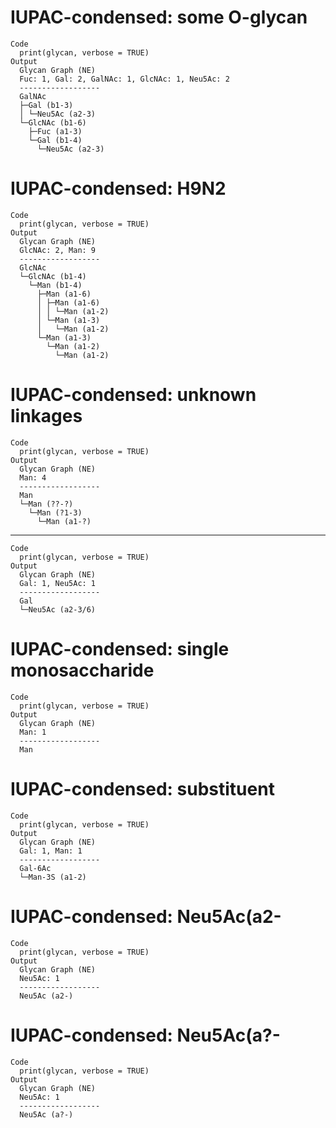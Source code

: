 # IUPAC-condensed: some O-glycan

    Code
      print(glycan, verbose = TRUE)
    Output
      Glycan Graph (NE)
      Fuc: 1, Gal: 2, GalNAc: 1, GlcNAc: 1, Neu5Ac: 2
      ------------------
      GalNAc
      ├─Gal (b1-3)
      │ └─Neu5Ac (a2-3)
      └─GlcNAc (b1-6)
        ├─Fuc (a1-3)
        └─Gal (b1-4)
          └─Neu5Ac (a2-3)

# IUPAC-condensed: H9N2

    Code
      print(glycan, verbose = TRUE)
    Output
      Glycan Graph (NE)
      GlcNAc: 2, Man: 9
      ------------------
      GlcNAc
      └─GlcNAc (b1-4)
        └─Man (b1-4)
          ├─Man (a1-6)
          │ ├─Man (a1-6)
          │ │ └─Man (a1-2)
          │ └─Man (a1-3)
          │   └─Man (a1-2)
          └─Man (a1-3)
            └─Man (a1-2)
              └─Man (a1-2)

# IUPAC-condensed: unknown linkages

    Code
      print(glycan, verbose = TRUE)
    Output
      Glycan Graph (NE)
      Man: 4
      ------------------
      Man
      └─Man (??-?)
        └─Man (?1-3)
          └─Man (a1-?)

---

    Code
      print(glycan, verbose = TRUE)
    Output
      Glycan Graph (NE)
      Gal: 1, Neu5Ac: 1
      ------------------
      Gal
      └─Neu5Ac (a2-3/6)

# IUPAC-condensed: single monosaccharide

    Code
      print(glycan, verbose = TRUE)
    Output
      Glycan Graph (NE)
      Man: 1
      ------------------
      Man

# IUPAC-condensed: substituent

    Code
      print(glycan, verbose = TRUE)
    Output
      Glycan Graph (NE)
      Gal: 1, Man: 1
      ------------------
      Gal-6Ac
      └─Man-3S (a1-2)

# IUPAC-condensed: Neu5Ac(a2-

    Code
      print(glycan, verbose = TRUE)
    Output
      Glycan Graph (NE)
      Neu5Ac: 1
      ------------------
      Neu5Ac (a2-)

# IUPAC-condensed: Neu5Ac(a?-

    Code
      print(glycan, verbose = TRUE)
    Output
      Glycan Graph (NE)
      Neu5Ac: 1
      ------------------
      Neu5Ac (a?-)

